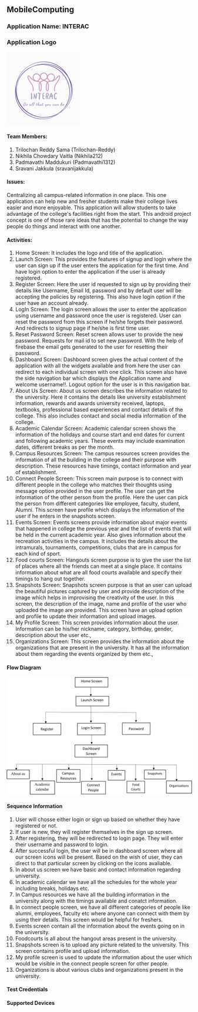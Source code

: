 ## MobileComputing

### Application Name: INTERAC

### Application Logo
![My Image](logo.png)

#### Team Members:
1.	Trilochan Reddy Sama (Trilochan-Reddy)
2.	Nikhila Chowdary Vaitla (Nikhila212)
3.	Padmavathi Maddukuri (Padmavathi1312)
4.	Sravani Jakkula  (sravanijakkula)

#### Issues: 
Centralizing all campus-related information in one place. 
This one application can help new and fresher students make their college lives easier and more enjoyable. 
This application will allow students to take advantage of the college's facilities right from the start.
This android project concept is one of those rare ideas that has the potential to change the way people do things and interact with one another.

#### Activities:
1.	Home Screen: It includes the logo and title of the application.
2.	Launch Screen: This provides the features of signup and login where the user can sign up if the user enters the application for the first time. And have login option to enter the application if the user is already registered.
3.	Register Screen: Here the user id requested to sign up by providing their details like Username, Email Id, password and by default user will be accepting the policies by registering. This also have login option if the user have an account already.
4.	LogIn Screen: The login screen allows the user to enter the application using username and password once the user is registered. User can reset the password from this screen if he/she forgets their password. And redirects to signup page if he/she is first time user.
5.	Reset Password Screen: Reset screen allows user to provide the new password. Requests for mail id to set new password. With the help of firebase the email gets generated to the user for resetting their password.
6.	Dashboard Screen: Dashboard screen gives the actual content of the application with all the widgets available and from here the user can redirect to each individual screen with one click. This screen also have the side navigation bar which displays the Application name and welcome username!!. Logout option for the user is in this navigation bar. 
7.	About Us Screen: About us screen describes the information related to the university. Here it contains the details like university establishment information, rewards and awards university received, laptops, textbooks, professional based experiences and contact details of the college. This also includes contact and social media information of the college.
8.	Academic Calendar Screen: Academic calendar screen shows the information of the holidays and course start and end dates for current and following academic years. These events may include examination dates, different breaks as per the month.
9.	Campus Resources Screen: The campus resources screen provides the information of all the building in the college and their purpose with description. These resources have timings, contact information and year of establishment.
10.	Connect People Screen: This screen main purpose is to connect with different people in the college who matches their thoughts using message option provided in the user profile. The user can get the information of the other person from the profile. Here the user can pick the person from different categories like employee, faculty, student, Alumni. This screen have profile which displays the information of the user if he enters in the snapshots screen.
11.	Events Screen: Events screens provide information about major events that happened in college the previous year and the list of events that will be held in the current academic year. Also gives information about the recreation activities in the campus. It includes the details about the intramurals, tournaments, competitions, clubs that are in campus for each kind of sport.
12.	Food courts Screen: Hangouts screen purpose is to give the user the list of places where all the friends can meet at a single place. It contains information about what are all food courts available and specify their timings to hang out together.
13.	Snapshots Screen: Snapshots screen purpose is that an user can upload the beautiful pictures captured by user and provide description of the image which helps in improvising the creativity of the user. In this screen, the description of the image, name and profile of the user who uploaded the image are provided. This screen have an upload option and profile to update their information and upload images.
14.	My Profile Screen: This screen provides information about the user. Information can be his/her nickname, category, birthday, gender, description about the user etc.,
15.	Organizations Screen: This screen provides the information about the organizations that are present in the university. It has all the information about them regarding the events organized by them etc.,

#### Flow Diagram 
![My Image](FlowChart.png)

#### Sequence Information
1. User will chosse either login or sign up based on whether they have registered or not.
2. If user is new, they will register themselves in the sign up screen.
3. After registering, they will be redirected to login page. They will enter their username and password to login.
4. After successful login, the user will be in dashboard screen where all our screen icons will be present. Based on the wish of user, they can direct to that particular screen by clicking on the icons avaliable.
5. In about us screen we have basic and contact information regarding university.
6. In academic calendar we have all the schedules for the whole year including breaks, holidays etc.
7. In Campus resources we have all the building information in the university along with the timings available and conatct information.
8. In connect people screen, we have all different categories of people like alumni, employees, faculty etc where anyone can connect with them by using their details. This screen would be helpful for freshers.
9. Events screen contain all the information about the events going on in the university.
10. Foodcourts is all about the hangout areas present in the university.
11. Snapshots screen is to upload any picture related to the university. This screen contains profile and upload information.
12. My profile screen is used to update the information about the user which would be visible in the connect people screen for other people.
13. Organizations is about various clubs and organizations present in the university.

#### Test Credentials

#### Supported Devices

